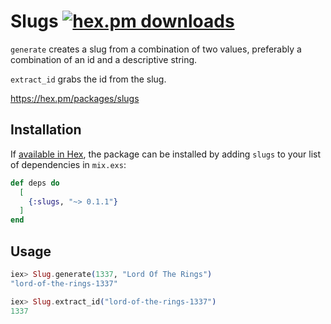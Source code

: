 # Slugs [![hex.pm downloads](https://img.shields.io/hexpm/dt/slugs.svg)](https://hex.pm/packages/slugs)

`generate` creates a slug from a combination of two values, preferably a combination of an id and a descriptive string.

`extract_id` grabs the id from the slug.

https://hex.pm/packages/slugs
## Installation

If [available in Hex](https://hex.pm/docs/publish), the package can be installed
by adding `slugs` to your list of dependencies in `mix.exs`:

```elixir
def deps do
  [
    {:slugs, "~> 0.1.1"}
  ]
end
```

## Usage

```elixir
iex> Slug.generate(1337, "Lord Of The Rings")
"lord-of-the-rings-1337"

iex> Slug.extract_id("lord-of-the-rings-1337")
1337
```
